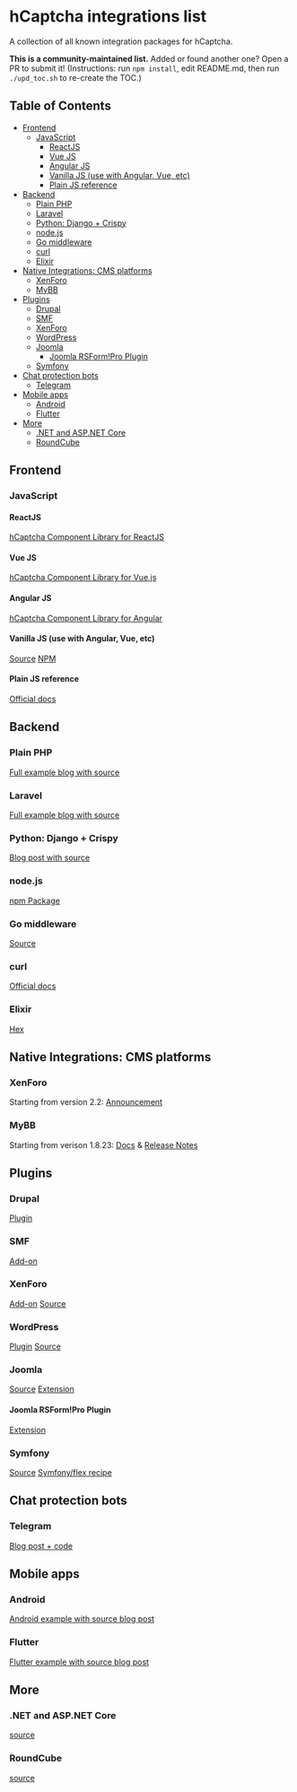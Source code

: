 # hCaptcha integrations list
A collection of all known integration packages for hCaptcha. 

**This is a community-maintained list.** Added or found another one? Open a PR to submit it! 
(Instructions: run `npm install`, edit README.md, then run `./upd_toc.sh` to re-create the TOC.)

## Table of Contents

<!-- toc -->

- [Frontend](#frontend)
  * [JavaScript](#javascript)
    + [ReactJS](#reactjs)
    + [Vue JS](#vue-js)
    + [Angular JS](#angular-js)
    + [Vanilla JS (use with Angular, Vue, etc)](#vanilla-js-use-with-angular-vue-etc)
    + [Plain JS reference](#plain-js-reference)
- [Backend](#backend)
  * [Plain PHP](#plain-php)
  * [Laravel](#laravel)
  * [Python: Django + Crispy](#python-django--crispy)
  * [node.js](#nodejs)
  * [Go middleware](#go-middleware)
  * [curl](#curl)
  * [Elixir](#elixir)
- [Native Integrations: CMS platforms](#native-integrations-cms-platforms)
  * [XenForo](#xenforo)
  * [MyBB](#mybb)
- [Plugins](#plugins)
  * [Drupal](#drupal)
  * [SMF](#smf)
  * [XenForo](#xenforo-1)
  * [WordPress](#wordpress)
  * [Joomla](#joomla)
    + [Joomla RSForm!Pro Plugin](#joomla-rsformpro-plugin)
  * [Symfony](#symfony)
- [Chat protection bots](#chat-protection-bots)
  * [Telegram](#telegram)
- [Mobile apps](#mobile-apps)
  * [Android](#android)
  * [Flutter](#flutter)
- [More](#more)
  * [.NET and ASP.NET Core](#net-and-aspnet-core)
  * [RoundCube](#roundcube)

<!-- tocstop -->

## Frontend

### JavaScript

#### ReactJS
[hCaptcha Component Library for ReactJS](https://github.com/hCaptcha/react-hcaptcha)

#### Vue JS
[hCaptcha Component Library for Vue.js](https://github.com/hCaptcha/vue-hcaptcha)

#### Angular JS
[hCaptcha Component Library for Angular](https://github.com/leNicDev/ng-hcaptcha)

#### Vanilla JS (use with Angular, Vue, etc)
[Source](https://github.com/DSergiu/vanilla-hcaptcha)
[NPM](https://www.npmjs.com/package/vanilla-hcaptcha)

#### Plain JS reference
[Official docs](https://docs.hcaptcha.com/)


## Backend

### Plain PHP 
[Full example blog with source](https://medium.com/@hCaptcha/using-hcaptcha-with-php-fc31884aa9ea)

### Laravel
[Full example blog with source](https://serversideup.net/laravel-hcaptcha-custom-validation-rule/)

### Python: Django + Crispy
[Blog post with source](https://medium.com/python-in-plain-english/how-to-add-hcaptcha-to-your-django-crispy-form-and-be-more-privacy-conscious-273e7f39bbfd)

### node.js
[npm Package](https://www.npmjs.com/package/hcaptcha)

### Go middleware
[Source](https://github.com/kataras/hcaptcha)

### curl
[Official docs](https://docs.hcaptcha.com/#server)

### Elixir
[Hex](https://hex.pm/packages/hcaptcha)

## Native Integrations: CMS platforms

### XenForo 
Starting from version 2.2: [Announcement](https://xenforo.com/community/posts/1437264)

### MyBB
Starting from verison 1.8.23: [Docs](https://docs.mybb.com/1.8/administration/spam/#captcha-images-for-registration--posting) & [Release Notes](https://mybb.com/versions/1.8.23/)

## Plugins

### Drupal
[Plugin](https://www.drupal.org/project/hcaptcha)

### SMF

[Add-on](https://custom.simplemachines.org/mods/index.php?mod=4255)

### XenForo

[Add-on](https://xenforo.com/community/resources/hcaptcha-integration.7696/)
[Source](https://github.com/ticktackk/hCaptchaIntegrationForXF2)

### WordPress

[Plugin](https://wordpress.org/plugins/hcaptcha-for-forms-and-more/)
[Source](https://github.com/hCaptcha/hcaptcha-wordpress-plugin)

### Joomla

[Source](https://github.com/pe7er/hCaptcha)
[Extension](https://extensions.joomla.org/extension/hcaptcha/)

#### Joomla RSForm!Pro Plugin

[Extension](https://www.rsjoomla.com/support/documentation/rsform-pro/plugins-and-modules/plugin-hcaptcha-spam-protection-.html)

### Symfony

[Source](https://github.com/Meteo-Concept/hcaptcha-bundle)
[Symfony/flex recipe](https://github.com/symfony/recipes-contrib/pull/979)

## Chat protection bots

### Telegram
[Blog post + code](https://medium.com/@hCaptcha/fight-spam-on-your-telegram-group-with-hcaptcha-2bab3efc34b3)


## Mobile apps

### Android
[Android example with source blog post](https://medium.com/@hCaptcha/how-to-use-hcaptcha-with-android-apps-bb546c610bc4)

### Flutter
[Flutter example with source blog post](https://medium.com/@hCaptcha/implementing-hcaptcha-in-your-flutter-app-13ea6ddca71b)


## More

### .NET and ASP.NET Core
[source](https://github.com/BenjaminAbt/hcaptcha)

### RoundCube
[source](https://github.com/NeverBehave/rc_hcaptcha)
